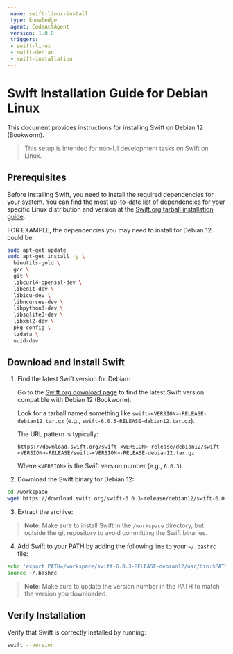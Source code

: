 ```yaml
---
 name: swift-linux-install
 type: knowledge
 agent: CodeActAgent
 version: 1.0.0
 triggers:
 - swift-linux
 - swift-debian
 - swift-installation
---
```


# Swift Installation Guide for Debian Linux

This document provides instructions for installing Swift on Debian 12 (Bookworm).

> This setup is intended for non-UI development tasks on Swift on Linux.

## Prerequisites

Before installing Swift, you need to install the required dependencies for your system. You can find the most up-to-date list of dependencies for your specific Linux distribution and version at the [Swift.org tarball installation guide](https://www.swift.org/install/linux/tarball/).

FOR EXAMPLE, the dependencies you may need to install for Debian 12 could be:

```bash
sudo apt-get update
sudo apt-get install -y \
  binutils-gold \
  gcc \
  git \
  libcurl4-openssl-dev \
  libedit-dev \
  libicu-dev \
  libncurses-dev \
  libpython3-dev \
  libsqlite3-dev \
  libxml2-dev \
  pkg-config \
  tzdata \
  uuid-dev
```

## Download and Install Swift

1. Find the latest Swift version for Debian:

   Go to the [Swift.org download page](https://www.swift.org/download/) to find the latest Swift version compatible with Debian 12 (Bookworm).
   
   Look for a tarball named something like `swift-<VERSION>-RELEASE-debian12.tar.gz` (e.g., `swift-6.0.3-RELEASE-debian12.tar.gz`).
   
   The URL pattern is typically:
   ```
   https://download.swift.org/swift-<VERSION>-release/debian12/swift-<VERSION>-RELEASE/swift-<VERSION>-RELEASE-debian12.tar.gz
   ```
   
   Where `<VERSION>` is the Swift version number (e.g., `6.0.3`).

2. Download the Swift binary for Debian 12:

```bash
cd /workspace
wget https://download.swift.org/swift-6.0.3-release/debian12/swift-6.0.3-RELEASE/swift-6.0.3-RELEASE-debian12.tar.gz
```

3. Extract the archive:

> **Note**: Make sure to install Swift in the `/workspace` directory, but outside the git repository to avoid committing the Swift binaries.

4. Add Swift to your PATH by adding the following line to your `~/.bashrc` file:

```bash
echo 'export PATH=/workspace/swift-6.0.3-RELEASE-debian12/usr/bin:$PATH' >> ~/.bashrc
source ~/.bashrc
```

> **Note**: Make sure to update the version number in the PATH to match the version you downloaded.

## Verify Installation

Verify that Swift is correctly installed by running:

```bash
swift --version
```